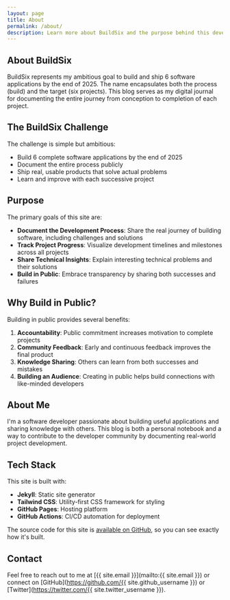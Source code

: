 ```yaml
---
layout: page
title: About
permalink: /about/
description: Learn more about BuildSix and the purpose behind this development journal.
---
```


## About BuildSix

BuildSix represents my ambitious goal to build and ship 6 software applications by the end of 2025. The name encapsulates both the process (build) and the target (six projects). This blog serves as my digital journal for documenting the entire journey from conception to completion of each project.

## The BuildSix Challenge

The challenge is simple but ambitious:
- Build 6 complete software applications by the end of 2025
- Document the entire process publicly
- Ship real, usable products that solve actual problems
- Learn and improve with each successive project

## Purpose

The primary goals of this site are:

- **Document the Development Process**: Share the real journey of building software, including challenges and solutions
- **Track Project Progress**: Visualize development timelines and milestones across all projects
- **Share Technical Insights**: Explain interesting technical problems and their solutions
- **Build in Public**: Embrace transparency by sharing both successes and failures

## Why Build in Public?

Building in public provides several benefits:
1. **Accountability**: Public commitment increases motivation to complete projects
2. **Community Feedback**: Early and continuous feedback improves the final product
3. **Knowledge Sharing**: Others can learn from both successes and mistakes
4. **Building an Audience**: Creating in public helps build connections with like-minded developers

## About Me

I'm a software developer passionate about building useful applications and sharing knowledge with others. This blog is both a personal notebook and a way to contribute to the developer community by documenting real-world project development.

## Tech Stack

This site is built with:

- **Jekyll**: Static site generator
- **Tailwind CSS**: Utility-first CSS framework for styling
- **GitHub Pages**: Hosting platform
- **GitHub Actions**: CI/CD automation for deployment

The source code for this site is [available on GitHub](https://github.com/cendekia/cendekia-blog), so you can see exactly how it's built.

## Contact

Feel free to reach out to me at [{{ site.email }}](mailto:{{ site.email }}) or connect on [GitHub](https://github.com/{{ site.github_username }}) or [Twitter](https://twitter.com/{{ site.twitter_username }}).
